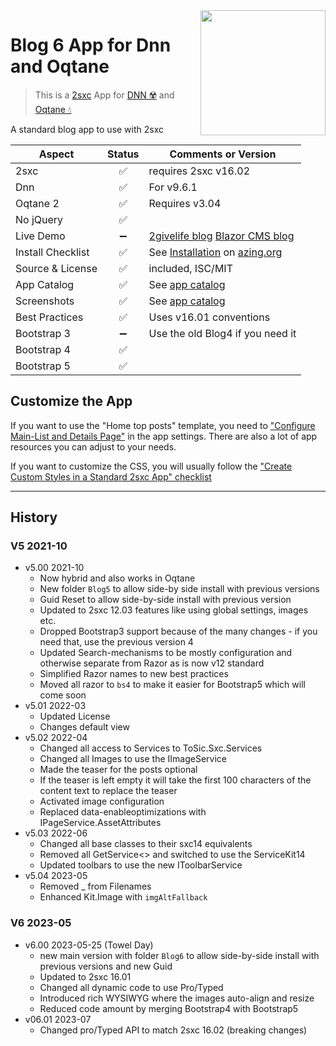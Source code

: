 <image src="app-icon.png" align="right" width="200px">

# Blog 6 App for Dnn and Oqtane

> This is a [2sxc](https://2sxc.org) App for [DNN ☢️](https://www.dnnsoftware.com/) and [Oqtane 💧](https://www.oqtane.org/)

A standard blog app to use with 2sxc

| Aspect              | Status | Comments or Version |
| ------------------- | :----: | ------------------- |
| 2sxc                | ✅    | requires 2sxc v16.02
| Dnn                 | ✅    | For v9.6.1
| Oqtane 2            | ✅    | Requires v3.04
| No jQuery           | ✅    |
| Live Demo           | ➖    | [2givelife blog](https://www.2givelife.org/blog) [Blazor CMS blog](https://blazor-cms.org/blog)
| Install Checklist   | ✅    | See [Installation](https://azing.org/2sxc/r/vgApEx0X) on [azing.org](https://azing.org/2sxc)
| Source & License    | ✅    | included, ISC/MIT
| App Catalog         | ✅    | See [app catalog](https://2sxc.org/en/apps/app/blog-v5-hybrid-for-dnn-and-oqtane)
| Screenshots         | ✅    | See [app catalog](https://2sxc.org/en/apps/app/blog-v5-hybrid-for-dnn-and-oqtane)
| Best Practices      | ✅    | Uses v16.01 conventions
| Bootstrap 3         | ➖    | Use the old Blog4 if you need it
| Bootstrap 4         | ✅    |
| Bootstrap 5         | ✅    |

## Customize the App

If you want to use the "Home top posts" template, you need to ["Configure Main-List and Details Page"](https://azing.org/2sxc/r/c42g7EjU) in the app settings.
There are also a lot of app resources you can adjust to your needs.

If you want to customize the CSS, you will usually follow the ["Create Custom Styles in a Standard 2sxc App" checklist](https://azing.org/2sxc/r/gg_aB9FD)

---

## History

### V5 2021-10

* v5.00 2021-10
  * Now hybrid and also works in Oqtane
  * New folder `Blog5` to allow side-by side install with previous versions
  * Guid Reset to allow side-by-side install with previous version
  * Updated to 2sxc 12.03 features like using global settings, images etc.
  * Dropped Bootstrap3 support because of the many changes - if you need that, use the previous version 4
  * Updated Search-mechanisms to be mostly configuration and otherwise separate from Razor as is now v12 standard  
  * Simplified Razor names to new best practices
  * Moved all razor to `bs4` to make it easier for Bootstrap5 which will come soon
* v5.01 2022-03
  * Updated License
  * Changes default view
* v5.02 2022-04
  * Changed all access to Services to ToSic.Sxc.Services
  * Changed all Images to use the IImageService
  * Made the teaser for the posts optional
  * If the teaser is left empty it will take the first 100 characters of the content text to replace the teaser
  * Activated image configuration
  * Replaced data-enableoptimizations with IPageService.AssetAttributes
* v5.03 2022-06
  * Changed all base classes to their sxc14 equivalents
  * Removed all GetService<> and switched to use the ServiceKit14
  * Updated toolbars to use the new IToolbarService
* v5.04 2023-05
  * Removed _ from Filenames
  * Enhanced Kit.Image with `imgAltFallback`

### V6 2023-05

* v6.00 2023-05-25 (Towel Day)
  * new main version with folder `Blog6` to allow side-by-side install with previous versions and new Guid
  * Updated to 2sxc 16.01
  * Changed all dynamic code to use Pro/Typed
  * Introduced rich WYSIWYG where the images auto-align and resize
  * Reduced code amount by merging Bootstrap4 with Bootstrap5
* v06.01 2023-07
  * Changed pro/Typed API to match 2sxc 16.02 (breaking changes)